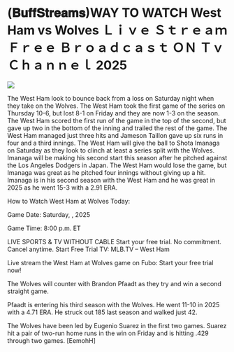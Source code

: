 # (𝐁𝐮𝐟𝐟𝐒𝐭𝐫𝐞𝐚𝐦𝐬)WAY TO WATCH West Ham vs Wolves Ｌｉｖｅ Ｓｔｒｅａｍ Ｆｒｅｅ Ｂｒｏａｄｃａｓｔ ＯＮ Ｔｖ Ｃｈａｎｎｅｌ  2025  
  
  
[![](https://i.imgur.com/qSNzIqt.png)](https://movie.rssnews.media/OYTiXULn.php)  
  
The West Ham look to bounce back from a loss on Saturday night when they take on the Wolves. The West Ham took the first game of the series on Thursday 10-6, but lost 8-1 on Friday and they are now 1-3 on the season. The West Ham scored the first run of the game in the top of the second, but gave up two in the bottom of the inning and trailed the rest of the game. The West Ham managed just three hits and Jameson Taillon gave up six runs in four and a third innings. The West Ham will give the ball to Shota Imanaga on Saturday as they look to clinch at least a series split with the Wolves. Imanaga will be making his second start this season after he pitched against the Los Angeles Dodgers in Japan. The West Ham would lose the game, but Imanaga was great as he pitched four innings without giving up a hit. Imanaga is in his second season with the West Ham and he was great in 2025 as he went 15-3 with a 2.91 ERA.

How to Watch West Ham at Wolves Today:

Game Date: Saturday, , 2025

Game Time: 8:00 p.m. ET

LIVE SPORTS & TV WITHOUT CABLE
Start your free trial. No commitment. Cancel anytime.
Start Free Trial
TV: MLB.TV – West Ham

Live stream the West Ham at Wolves game on Fubo: Start your free trial now!

The Wolves will counter with Brandon Pfaadt as they try and win a second straight game.

Pfaadt is entering his third season with the Wolves. He went 11-10 in 2025 with a 4.71 ERA. He struck out 185 last season and walked just 42.

The Wolves have been led by Eugenio Suarez in the first two games. Suarez hit a pair of two-run home runs in the win on Friday and is hitting .429 through two games. [EemohH]